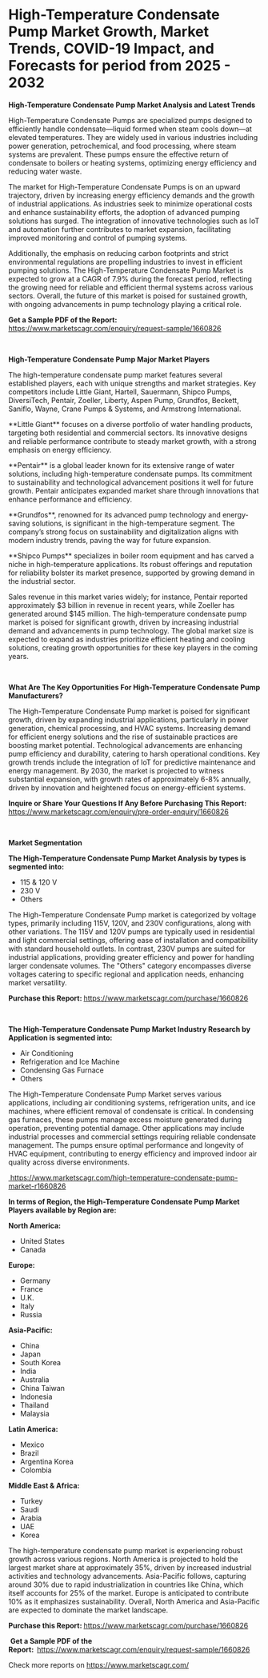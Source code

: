 <p><h1>High-Temperature Condensate Pump Market Growth, Market Trends, COVID-19 Impact, and Forecasts for period from 2025 - 2032</h1></p><p><strong>High-Temperature Condensate Pump Market Analysis and Latest Trends</strong></p>
<p><p>High-Temperature Condensate Pumps are specialized pumps designed to efficiently handle condensate—liquid formed when steam cools down—at elevated temperatures. They are widely used in various industries including power generation, petrochemical, and food processing, where steam systems are prevalent. These pumps ensure the effective return of condensate to boilers or heating systems, optimizing energy efficiency and reducing water waste.</p><p>The market for High-Temperature Condensate Pumps is on an upward trajectory, driven by increasing energy efficiency demands and the growth of industrial applications. As industries seek to minimize operational costs and enhance sustainability efforts, the adoption of advanced pumping solutions has surged. The integration of innovative technologies such as IoT and automation further contributes to market expansion, facilitating improved monitoring and control of pumping systems.</p><p>Additionally, the emphasis on reducing carbon footprints and strict environmental regulations are propelling industries to invest in efficient pumping solutions. The High-Temperature Condensate Pump Market is expected to grow at a CAGR of 7.9% during the forecast period, reflecting the growing need for reliable and efficient thermal systems across various sectors. Overall, the future of this market is poised for sustained growth, with ongoing advancements in pump technology playing a critical role.</p></p>
<p><strong>Get a Sample PDF of the Report:&nbsp;</strong> <a href="https://www.marketscagr.com/enquiry/request-sample/1660826?utm_campaign=1848&utm_medium=2&utm_source=Github&utm_content=ia&utm_term=17012025&utm_id=high-temperature-condensate-pump">https://www.marketscagr.com/enquiry/request-sample/1660826</a></p>
<p>&nbsp;</p>
<p><strong>High-Temperature Condensate Pump Major Market Players</strong></p>
<p><p>The high-temperature condensate pump market features several established players, each with unique strengths and market strategies. Key competitors include Little Giant, Hartell, Sauermann, Shipco Pumps, DiversiTech, Pentair, Zoeller, Liberty, Aspen Pump, Grundfos, Beckett, Saniflo, Wayne, Crane Pumps & Systems, and Armstrong International.</p><p>**Little Giant** focuses on a diverse portfolio of water handling products, targeting both residential and commercial sectors. Its innovative designs and reliable performance contribute to steady market growth, with a strong emphasis on energy efficiency.</p><p>**Pentair** is a global leader known for its extensive range of water solutions, including high-temperature condensate pumps. Its commitment to sustainability and technological advancement positions it well for future growth. Pentair anticipates expanded market share through innovations that enhance performance and efficiency.</p><p>**Grundfos**, renowned for its advanced pump technology and energy-saving solutions, is significant in the high-temperature segment. The company’s strong focus on sustainability and digitalization aligns with modern industry trends, paving the way for future expansion.</p><p>**Shipco Pumps** specializes in boiler room equipment and has carved a niche in high-temperature applications. Its robust offerings and reputation for reliability bolster its market presence, supported by growing demand in the industrial sector.</p><p>Sales revenue in this market varies widely; for instance, Pentair reported approximately $3 billion in revenue in recent years, while Zoeller has generated around $145 million. The high-temperature condensate pump market is poised for significant growth, driven by increasing industrial demand and advancements in pump technology. The global market size is expected to expand as industries prioritize efficient heating and cooling solutions, creating growth opportunities for these key players in the coming years.</p></p>
<p>&nbsp;</p>
<p><strong>What Are The Key Opportunities For High-Temperature Condensate Pump Manufacturers?</strong></p>
<p><p>The High-Temperature Condensate Pump market is poised for significant growth, driven by expanding industrial applications, particularly in power generation, chemical processing, and HVAC systems. Increasing demand for efficient energy solutions and the rise of sustainable practices are boosting market potential. Technological advancements are enhancing pump efficiency and durability, catering to harsh operational conditions. Key growth trends include the integration of IoT for predictive maintenance and energy management. By 2030, the market is projected to witness substantial expansion, with growth rates of approximately 6-8% annually, driven by innovation and heightened focus on energy-efficient systems.</p></p>
<p><strong>Inquire or Share Your Questions If Any Before Purchasing This Report:</strong> <a href="https://www.marketscagr.com/enquiry/pre-order-enquiry/1660826?utm_campaign=1848&utm_medium=2&utm_source=Github&utm_content=ia&utm_term=17012025&utm_id=high-temperature-condensate-pump">https://www.marketscagr.com/enquiry/pre-order-enquiry/1660826</a></p>
<p>&nbsp;</p>
<p><strong>Market Segmentation</strong></p>
<p><strong>The High-Temperature Condensate Pump Market Analysis by types is segmented into:</strong></p>
<p><ul><li>115 & 120 V</li><li>230 V</li><li>Others</li></ul></p>
<p><p>The High-Temperature Condensate Pump market is categorized by voltage types, primarily including 115V, 120V, and 230V configurations, along with other variations. The 115V and 120V pumps are typically used in residential and light commercial settings, offering ease of installation and compatibility with standard household outlets. In contrast, 230V pumps are suited for industrial applications, providing greater efficiency and power for handling larger condensate volumes. The "Others" category encompasses diverse voltages catering to specific regional and application needs, enhancing market versatility.</p></p>
<p><strong>Purchase this Report:&nbsp;</strong><a href="https://www.marketscagr.com/purchase/1660826?utm_campaign=1848&utm_medium=2&utm_source=Github&utm_content=ia&utm_term=17012025&utm_id=high-temperature-condensate-pump">https://www.marketscagr.com/purchase/1660826</a></p>
<p>&nbsp;</p>
<p><strong>The High-Temperature Condensate Pump Market Industry Research by Application is segmented into:</strong></p>
<p><ul><li>Air Conditioning</li><li>Refrigeration and Ice Machine</li><li>Condensing Gas Furnace</li><li>Others</li></ul></p>
<p><p>The High-Temperature Condensate Pump Market serves various applications, including air conditioning systems, refrigeration units, and ice machines, where efficient removal of condensate is critical. In condensing gas furnaces, these pumps manage excess moisture generated during operation, preventing potential damage. Other applications may include industrial processes and commercial settings requiring reliable condensate management. The pumps ensure optimal performance and longevity of HVAC equipment, contributing to energy efficiency and improved indoor air quality across diverse environments.</p></p>
<p><a href="https://www.marketscagr.com/high-temperature-condensate-pump-market-r1660826?utm_campaign=1848&utm_medium=2&utm_source=Github&utm_content=ia&utm_term=17012025&utm_id=high-temperature-condensate-pump">&nbsp;https://www.marketscagr.com/high-temperature-condensate-pump-market-r1660826</a></p>
<p><strong>In terms of Region, the High-Temperature Condensate Pump Market Players available by Region are:</strong></p>
<p>
    <p> <strong> North America: </strong>
        <ul>
            <li>United States</li>
            <li>Canada</li>
        </ul>
        </p> 
    <p> <strong> Europe: </strong>
        <ul>
            <li>Germany</li>
            <li>France</li>
            <li>U.K.</li>
            <li>Italy</li>
            <li>Russia</li>
        </ul>
        </p> 
    <p> <strong> Asia-Pacific: </strong>
        <ul>
            <li>China</li>
            <li>Japan</li>
            <li>South Korea</li>
            <li>India</li>
            <li>Australia</li>
            <li>China Taiwan</li>
            <li>Indonesia</li>
            <li>Thailand</li>
            <li>Malaysia</li>
        </ul>
        </p> 
    <p> <strong> Latin America: </strong>
        <ul>
            <li>Mexico</li>
            <li>Brazil</li>
            <li>Argentina Korea</li>
            <li>Colombia</li>
        </ul>
        </p> 
    <p> <strong> Middle East & Africa: </strong>
        <ul>
            <li>Turkey</li>
            <li>Saudi</li>
            <li>Arabia</li>
            <li>UAE</li>
            <li>Korea</li>
        </ul>
    </p>
    </p>
<p><p>The high-temperature condensate pump market is experiencing robust growth across various regions. North America is projected to hold the largest market share at approximately 35%, driven by increased industrial activities and technology advancements. Asia-Pacific follows, capturing around 30% due to rapid industrialization in countries like China, which itself accounts for 25% of the market. Europe is anticipated to contribute 10% as it emphasizes sustainability. Overall, North America and Asia-Pacific are expected to dominate the market landscape.</p></p>
<p><strong>Purchase this Report: </strong><a href="https://www.marketscagr.com/purchase/1660826?utm_campaign=1848&utm_medium=2&utm_source=Github&utm_content=ia&utm_term=17012025&utm_id=high-temperature-condensate-pump">https://www.marketscagr.com/purchase/1660826</a></p>
<p>&nbsp;<strong>Get a Sample PDF of the Report:&nbsp;&nbsp;</strong><a href="https://www.marketscagr.com/enquiry/request-sample/1660826?utm_campaign=1848&utm_medium=2&utm_source=Github&utm_content=ia&utm_term=17012025&utm_id=high-temperature-condensate-pump">https://www.marketscagr.com/enquiry/request-sample/1660826</a></p>
<p><strong></strong></p>
<p>Check more reports on <a href="https://www.marketscagr.com/?utm_campaign=1848&utm_medium=2&utm_source=Github&utm_content=ia&utm_term=17012025&utm_id=high-temperature-condensate-pump">https://www.marketscagr.com/</a></p>